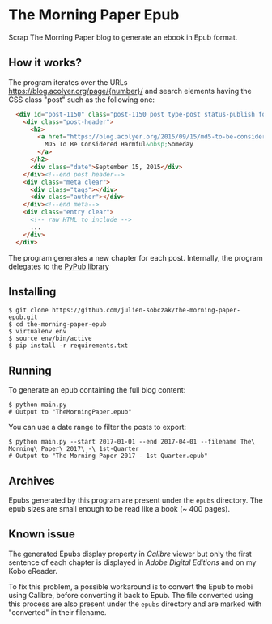 # The Morning Paper Epub

Scrap The Morning Paper blog to generate an ebook in Epub format.


## How it works?

The program iterates over the URLs https://blog.acolyer.org/page/{number}/
and search elements having the CSS class "post" such as the following one:

```html
  <div id="post-1150" class="post-1150 post type-post status-publish format-standard hentry category-security">
    <div class="post-header">
      <h2>
        <a href="https://blog.acolyer.org/2015/09/15/md5-to-be-considered-harmful-someday/" rel="bookmark">
          MD5 To Be Considered Harmful&nbsp;Someday
        </a>
      </h2>
      <div class="date">September 15, 2015</div>
	</div><!--end post header-->
	<div class="meta clear">
      <div class="tags"></div>
      <div class="author"></div>
    </div><!--end meta-->
	<div class="entry clear">
      <!-- raw HTML to include -->
      ...
    </div>
  </div>
```

The program generates a new chapter for each post. Internally, the program delegates to the [PyPub library](https://github.com/wcember/pypub)


## Installing

```
$ git clone https://github.com/julien-sobczak/the-morning-paper-epub.git
$ cd the-morning-paper-epub
$ virtualenv env
$ source env/bin/active
$ pip install -r requirements.txt
```


## Running 

To generate an epub containing the full blog content:

```
$ python main.py
# Output to "TheMorningPaper.epub"
```

You can use a date range to filter the posts to export:

```
$ python main.py --start 2017-01-01 --end 2017-04-01 --filename The\ Morning\ Paper\ 2017\ -\ 1st-Quarter
# Output to "The Morning Paper 2017 - 1st Quarter.epub"
```


## Archives

Epubs generated by this program are present under the `epubs` directory.
The epub sizes are small enough to be read like a book (~ 400 pages).


## Known issue

The generated Epubs display property in *Calibre* viewer but only the first sentence of each chapter is displayed in *Adobe Digital Editions* and on my Kobo eReader.

To fix this problem, a possible workaround is to convert the Epub to mobi using Calibre, before converting it back to Epub. The file converted using this process are also present under the `epubs` directory and are marked with "converted" in their filename.
